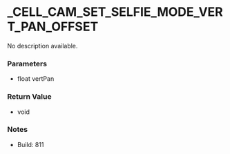 # _CELL_CAM_SET_SELFIE_MODE_VERT_PAN_OFFSET

No description available.

### Parameters
* float vertPan

### Return Value
* void

### Notes
* Build: 811


